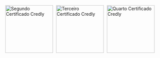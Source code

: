 <div style="display: flex; gap: 10px; margin: 0; padding: 0; align-items: center;">
  <a href="https://www.credly.com/earner/earned/badge/d90b0a88-8b2e-4551-a132-78bec213db55" target="_blank" style="text-decoration: none !important;">
    <img src="https://images.credly.com/size/680x680/images/1fdfeaeb-e61c-4450-bdfe-a07bd4e715df/image.png" alt="Segundo Certificado Credly" width="150" style="display: block;" />
  </a>
  
  <a href="https://www.credly.com/badges/d4d72879-08bf-42f5-855f-02cf0547c9c5" target="_blank" style="text-decoration: none !important;">
    <img src="https://images.credly.com/size/680x680/images/e090c1e1-dbd4-40f8-bbb3-93cc07884d7f/image.png" alt="Terceiro Certificado Credly" width="150" style="display: block;" />
  </a>
  
  <a href="https://www.credly.com/badges/68a5e05d-7561-4f9b-89d9-d2b8650d2768" target="_blank" style="text-decoration: none !important;">
    <img src="https://images.credly.com/size/680x680/images/b93bf373-3da6-4ada-9879-a0c39d6a11f8/image.png" alt="Quarto Certificado Credly" width="150" style="display: block;" />
  </a>
</div>
